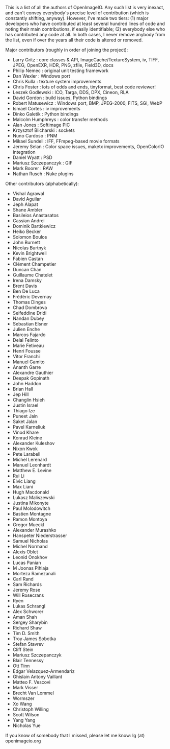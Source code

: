 This is a list of all the authors of OpenImageIO.  Any such list is very
inexact, and can't convey everybody's precise level of contribution (which
is constantly shifting, anyway).  However, I've made two tiers: (1) major
developers who have contributed at least several hundred lines of code and
noting their main contributions, if easily identifiable; (2) everybody else
who has contributed any code at all. In both cases, I never remove anybody
from the list, even if over the years all their code is altered or removed.


Major contributors (roughly in order of joining the project):

* Larry Gritz          : core classes & API, ImageCache/TextureSystem, iv,
  TIFF, JPEG, OpenEXR, HDR, PNG, zfile, Field3D, docs
* Philip Nemec         : original unit testing framework
* Dan Wexler           : Windows port
* Chris Kulla          : texture system improvements
* Chris Foster         : lots of odds and ends, tinyformat, best code reviewer!
* Leszek Godlewski     : ICO, Targa, DDS, DPX, Cineon, RLA
* David Gordon         : build issues, Python bindings
* Robert Matusewicz    : Windows port, BMP, JPEG-2000, FITS, SGI, WebP
* Ismael Cortes        : iv improvements
* Dinko Galetik        : Python bindings
* Malcolm Humphreys    : color transfer methods
* Alan Jones           : Softimage PIC
* Krzysztof Blicharski : sockets
* Nuno Cardoso         : PNM
* Mikael Sundell       : IFF, FFmpeg-based movie formats
* Jeremy Selan         : Color space issues, maketx improvements, OpenColorIO
  integration
* Daniel Wyatt         : PSD
* Mariusz Szczepanczyk : GIF
* Mark Boorer          : RAW
* Nathan Rusch         : Nuke plugins

Other contributors (alphabetically):

* Vishal Agrawal
* David Aguilar
* Jeph Alapat
* Shane Ambler
* Basileios Anastasatos
* Cassian Andrei
* Dominik Bartkiewicz
* Heiko Becker
* Solomon Boulos
* John Burnett
* Nicolas Burtnyk
* Kevin Brightwell
* Fabien Castan
* Clément Champetier
* Duncan Chan
* Guillaume Chatelet
* Irena Damsky
* Brent Davis
* Ben De Luca
* Frédéric Devernay
* Thomas Dinges
* Chad Dombrova
* Seifeddine Dridi
* Nandan Dubey
* Sebastian Elsner
* Julien Enche
* Marcos Fajardo
* Delai Felinto
* Marie Fetiveau
* Henri Fousse
* Vitor Franchi
* Manuel Gamito
* Ananth Garre
* Alexandre Gauthier
* Deepak Gopinath
* John Haddon
* Brian Hall
* Jep Hill
* Changlin Hsieh
* Justin Israel
* Thiago Ize
* Puneet Jain
* Saket Jalan
* Pavel Karneliuk
* Vinod Khare
* Konrad Kleine
* Alexander Kuleshov
* Nixon Kwok
* Pete Larabell
* Michel Lerenard
* Manuel Leonhardt
* Matthew E. Levine
* Rui Li
* Elvic Liang
* Max Liani
* Hugh Macdonald
* Lukasz Maliszewski
* Justina Mikonyte
* Paul Molodowitch
* Bastien Montagne
* Ramon Montoya
* Gregor Mueckl
* Alexander Murashko
* Hanspeter Niederstrasser
* Samuel Nicholas
* Michel Normand
* Alexis Oblet
* Leonid Onokhov
* Lucas Panian
* M Joonas Pihlaja
* Morteza Ramezanali
* Carl Rand
* Sam Richards
* Jeremy Rose
* Will Rosecrans
* Ryen
* Lukas Schrangl
* Alex Schworer
* Aman Shah
* Sergey Sharybin
* Richard Shaw
* Tim D. Smith
* Troy James Sobotka
* Stefan Stavrev
* Cliff Stein
* Mariusz Szczepanczyk
* Blair Tennessy
* Ott Tinn
* Edgar Velazquez-Armendariz
* Ghislain Antony Vaillant
* Matteo F. Vescovi
* Mark Visser
* Brecht Van Lommel
* Wormszer
* Xo Wang
* Christoph Willing
* Scott Wilson
* Yang Yang
* Nicholas Yue


If you know of somebody that I missed, please let me know: 
lg (at) openimageio.org
